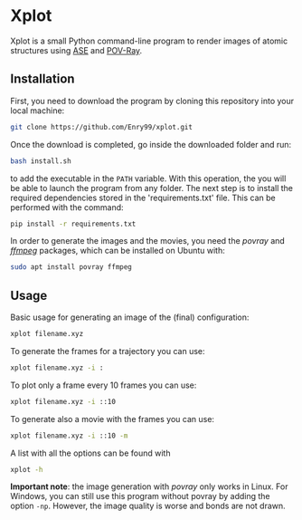 # Xplot
Xplot is a small Python command-line program to render images of atomic structures using [ASE](https://wiki.fysik.dtu.dk/ase/index.html) and [POV-Ray](http://www.povray.org/).

## Installation
First, you need to download the program by cloning this repository into your local machine:  
```sh
git clone https://github.com/Enry99/xplot.git
```
Once the download is completed, go inside the downloaded folder and run: 

```sh
bash install.sh
```

to add the executable in the `PATH` variable. With this operation, the you will be able to launch the program from any folder. The next step is to install the required dependencies stored in the 'requirements.txt' file. This can be performed with the command:

```sh
pip install -r requirements.txt
```

In order to generate the images and the movies, you need the *povray* and [*ffmpeg*](https://ffmpeg.org/) packages, which can be installed on Ubuntu with:

```sh
sudo apt install povray ffmpeg
```

## Usage

Basic usage for generating an image of the (final) configuration:
```sh
xplot filename.xyz
```

To generate the frames for a trajectory you can use:
```sh
xplot filename.xyz -i :
```

To plot only a frame every 10 frames you can use:
```sh
xplot filename.xyz -i ::10
```

To generate also a movie with the frames you can use:
```sh
xplot filename.xyz -i ::10 -m
```

A list with all the options can be found with 
```sh
xplot -h
```

**Important note**: the image generation with *povray* only works in Linux. For Windows, you can still use this program without povray by adding the option `-np`. However, the image quality is worse and bonds are not drawn.
